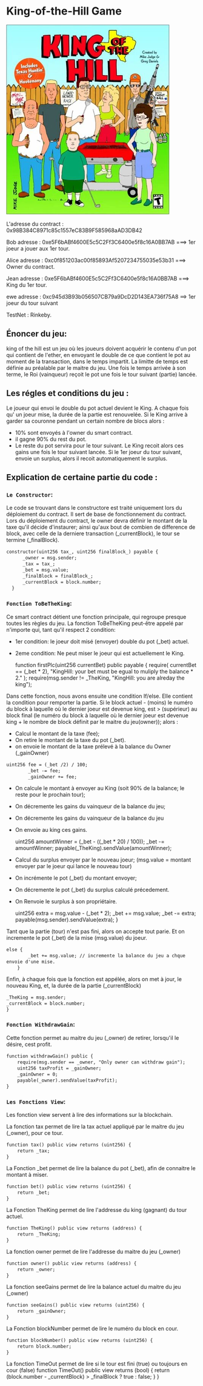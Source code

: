 # King-of-the-Hill Game
![King](King.jpg)

              
L'adresse du contract : 0x98B384C8971c85c1557eC83B9F585968aAD3DB42

Bob adresse : 0xe5F6bABf4600E5c5C2Ff3C6400e5f8c16A0BB7AB  ===> 1er joeur a jouer aux 1er tour. 

Alice adresse : 0xc0f851203ac00f85893Af5207234755035e53b31 ===> Owner du contract. 

Jean adresse : 0xe5F6bABf4600E5c5C2Ff3C6400e5f8c16A0BB7AB ===> King du 1er tour.

ewe adresse :  0xc945d3B93b056507CB79a9DcD2D143EA736f75A8 ==> 1er joeur du tour suivant

TestNet : Rinkeby.
## Énoncer du jeu: 

king of the hill est un jeu où les joueurs doivent acquérir le contenu d'un pot qui contient de l'ether, en envoyant le double de ce que contient le pot au moment de la transaction, dans le temps impartit. La limitte de temps  est définie au préalable par le maitre du jeu.  Une fois le temps arrivée à son terme, le Roi (vainqueur) reçoit le pot une fois le tour suivant (partie) lancée. 

## Les régles et conditions du jeu : 

Le joueur qui envoi le double du pot actuel devient le King.
A chaque fois qu' un joeur mise, la durée de la partie est renouvelée. 
Si le King arrive à garder sa couronne pendant un certain nombre de blocs alors : 
  - 10% sont envoyés à l'owner du smart contract.
  - il gagne 90% du rest du pot.
  - Le reste du pot servira pour le tour suivant. 
Le King recoit alors ces gains une fois le tour suivant lancée. 
Si le 1er joeur du tour suivant, envoie un surplus, alors il recoit automatiquement le surplus. 

## Explication de certaine partie du code : 
### `Le Constructor`: 
Le code se trouvant dans le constructore est traité uniquement lors du déploiement du contract. Il sert de base de fonctionnement du contract. 
Lors du déploiement du contract, le owner devra définir le montant de la taxe qu'il décide d'instaurer; ainsi qu'aux bout de combien de difference de block, avec celle de la derniere transaction (_currentBlock), le tour se termine (_finalBlock). 

    constructor(uint256 tax_, uint256 finalBlock_) payable {
          _owner = msg.sender;
          _tax = tax_;
          _bet = msg.value;
          _finalBlock = finalBlock_;
          _currentBlock = block.number;
      }


### `Fonction ToBeTheKing`:
Ce smart contract détient une fonction principale, qui regroupe presque toutes les règles du jeu.
La fonction ToBeTheKing peut-être appelé par n'importe qui, tant qu'il respect 2 condition:
 - 1er condition: le joeur doit misé (envoyer)  double du pot (_bet) actuel.
 - 2eme condition: Ne peut miser le joeur qui est actuellement le King.  

      function firstPlc(uint256 currentBet) public payable {
        require(
            currentBet == (_bet * 2),
            "KingHill: your bet must be egual to  muliply the balance * 2."
        ); 
        require(msg.sender != _TheKing, "KingHill: you are alreday the king"); 

  
Dans cette fonction, nous avons ensuite une condition If/else. Elle contient la condition pour remporter la partie. Si le block actuel - (moins) le numéro du block à laquelle où le dernier joeur est devenue king, est > (supérieur) au block final (le numéro du block à laquelle où le dernier joeur est devenue king + le nombre de block définit par le maitre du jeu(owner)); alors : 
  
  -  Calcul le montant de la taxe (fee);
  - On retire le montant de la taxe du pot (_bet). 
  -  on envoie le montant de la taxe prélevé à la balance du Owner (_gainOwner)

    uint256 fee = (_bet /2) / 100; 
            _bet -= fee;
            _gainOwner += fee;


 

 - On calcule le montant à envoyer au King (soit 90% de la balance; le reste pour le prochain tour);
 - On décremente les gains du vainqueur de la balance du jeu;
 - On décremente les gains du vainqueur de la balance du jeu
 - On envoie au king ces gains. 
    
    uint256 amountWinner = (_bet - ((_bet * 20) / 100)); 
    _bet -= amountWinner; 
    payable(_TheKing).sendValue(amountWinner); 

- Calcul du surplus envoyer par le nouveau joeur; (msg.value = montant envoyer par le joeur qui lance le nouveau tour)
- On incrémente le pot (_bet) du montant envoyer;
- On décremente le pot (_bet) du surplus calculé précedement. 
- On Renvoie le surplus à son propriétaire. 

    uint256 extra = msg.value - (_bet * 2); 
    _bet += msg.value;
    _bet -= extra;
    payable(msg.sender).sendValue(extra); 
    } 

Tant que la partie (tour) n'est pas fini, alors on accepte tout parie. Et on incremente le pot (_bet) de la mise (msg.value) du joeur.

    else {
            _bet += msg.value; // incremente la balance du jeu a chque envoie d'une mise.
        }

Enfin, à chaque fois que la fonction est appélée, alors on met à jour, le nouveau King, et, la durée de la partie (_currentBlock)  

    _TheKing = msg.sender; 
    _currentBlock = block.number; 
    }


### `Fonction WithdrawGain`: 
Cette fonction permet au maitre du jeu (_owner) de retirer, lorsqu'il le désire, cest profit. 


    function withdrawGain() public {
        require(msg.sender == _owner, "Only owner can withdraw gain");
        uint256 taxProfit = _gainOwner;
        _gainOwner = 0;
        payable(_owner).sendValue(taxProfit);
    }


### `Les Fonctions View`: 
Les fonction view servent à lire des informations sur la blockchain. 

La fonction tax permet de lire la tax actuel appliqué par le maitre du jeu (_owner), pour ce tour. 

    function tax() public view returns (uint256) {
        return _tax;
    }


La Fonction _bet permet de lire la balance du pot (_bet), afin de connaitre le montant à miser. 

    function bet() public view returns (uint256) {
        return _bet;
    }


La Fonction TheKing permet de lire l'addresse du king (gagnant) du tour actuel.

    function TheKing() public view returns (address) {
        return _TheKing;
    }


La fonction owner permet de lire l'addresse du maitre du jeu (_owner)

    function owner() public view returns (address) {
        return _owner;
    }


La fonction seeGains permet de lire la balance actuel du maitre du jeu (_owner)

    function seeGains() public view returns (uint256) {
        return _gainOwner;
    }


La Fonction blockNumber permet de lire le numéro du block en cour. 

    function blockNumber() public view returns (uint256) {
        return block.number;
    }


La fonction TimeOut permet de lire si le tour est fini (true) ou toujours en cour (false)
    function TimeOut() public view returns (bool) {
        return (block.number - _currentBlock) > _finalBlock ? true : false;
    }
}


